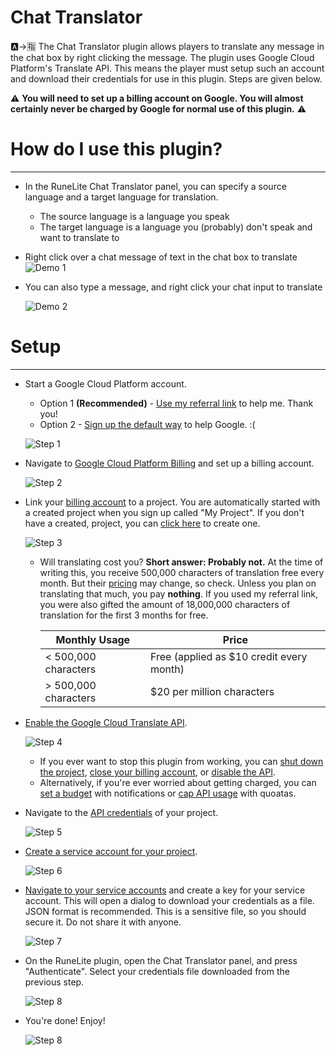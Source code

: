 # Chat Translator

🅰️->🈯️ The Chat Translator plugin allows players to translate any message in the chat box by right clicking the message. The plugin uses Google Cloud Platform's Translate API. This means the player must setup such an account and download their credentials for use in this plugin. Steps are given below.

:warning: **You will need to set up a billing account on Google. You will almost certainly never be charged by Google for normal use of this plugin.** :warning:

# How do I use this plugin?
---
  - In the RuneLite Chat Translator panel, you can specify a source language and a target language for translation.
    - The source language is a language you speak
    - The target language is a language you (probably) don't speak and want to translate to
  - Right click over a chat message of text in the chat box to translate
    ![Demo 1](https://imbleau.com/runelite/demo1.gif)

  - You can also type a message, and right click your chat input to translate

    ![Demo 2](https://imbleau.com/runelite/demo2.gif)

# Setup
---
  - Start a Google Cloud Platform account.
    - Option 1 **(Recommended)** - [Use my referral link](https://imbleau.com) to help me. Thank you!
    - Option 2 - [Sign up the default way](https://console.cloud.google.com/freetrial) to help Google. :(
  
    ![Step 1](https://imbleau.com/runelite/step1.png)

  - Navigate to [Google Cloud Platform Billing](https://console.cloud.google.com/billing) and set up a billing account.
    
    ![Step 2](https://imbleau.com/runelite/step2.png)

  - Link your [billing account](https://console.cloud.google.com/billing) to a project. You are automatically started with a created project when you sign up called "My Project". If you don't have a created, project, you can [click here](https://console.cloud.google.com/projectcreate) to create one.
    
    ![Step 3](https://imbleau.com/runelite/step3.png)
    - Will translating cost you? **Short answer: Probably not.**
    At the time of writing this, you receive 500,000 characters of translation free every month. But their [pricing](https://cloud.google.com/translate/pricing) may change, so check. Unless you plan on translating that much, you pay __nothing__. If you used my referral link, you were also gifted the amount of 18,000,000 characters of translation for the first 3 months for free.

      | Monthly Usage | Price |
      | ------ | ----- |
      | < 500,000 characters | Free (applied as $10 credit every month) |
      | > 500,000 characters | $20 per million characters |

  - [Enable the Google Cloud Translate API](https://console.cloud.google.com/flows/enableapi?apiid=translate.googleapis.com).
    
    ![Step 4](https://imbleau.com/runelite/step4.png)
    - If you ever want to stop this plugin from working, you can [shut down the project](https://cloud.google.com/resource-manager/docs/creating-managing-projects#shutting_down_projects), [close your billing account](https://cloud.google.com/billing/docs/how-to/manage-billing-account#close_a_billing_account), or [disable the API](https://cloud.google.com/service-usage/docs/enable-disable#disabling).
    - Alternatively, if you're ever worried about getting charged, you can [set a budget](https://cloud.google.com/billing/docs/how-to/budgets) with notifications or [cap API usage](https://cloud.google.com/apis/docs/capping-api-usage) with quoatas. 
    
    
  - Navigate to the [API credentials](https://console.cloud.google.com/apis/credentials) of your project.
    
    ![Step 5](https://imbleau.com/runelite/step5.png)

  - [Create a service account for your project](https://console.cloud.google.com/iam-admin/serviceaccounts/create).
    
    ![Step 6](https://imbleau.com/runelite/step6.png)
    
  - [Navigate to your service accounts](https://console.cloud.google.com/iam-admin/serviceaccounts) and create a key for your service account. This will open a dialog to download your credentials as a file. JSON format is recommended. This is a sensitive file, so you should secure it. Do not share it with anyone.
    
    ![Step 7](https://imbleau.com/runelite/step7.png)
    
  - On the RuneLite plugin, open the Chat Translator panel, and press "Authenticate". Select your credentials file downloaded from the previous step.
    
    ![Step 8](https://imbleau.com/runelite/step8.png)
    
  - You're done! Enjoy!

    ![Step 8](https://imbleau.com/runelite/done.png)
